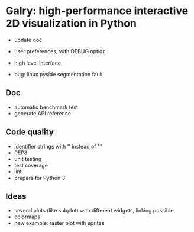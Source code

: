 Galry: high-performance interactive 2D visualization in Python
==============================================================

  * update doc  

  * user preferences, with DEBUG option
  * high level interface
  * bug: linux pyside segmentation fault
  
Doc
---
  * automatic benchmark test
  * generate API reference

Code quality
------------
  * identifier strings with '' instead of ""
  * PEP8
  * unit testing
  * test coverage
  * lint
  * prepare for Python 3

Ideas
-----
  * several plots (like subplot) with different widgets, linking possible
  * colormaps
  * new example: raster plot with sprites
  